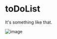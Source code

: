 # toDoList

It's something like that.

![image](https://github.com/aalpkilic/toDoList/assets/140668696/a4b432ba-56ce-4cc3-9044-9b65b1293501)
